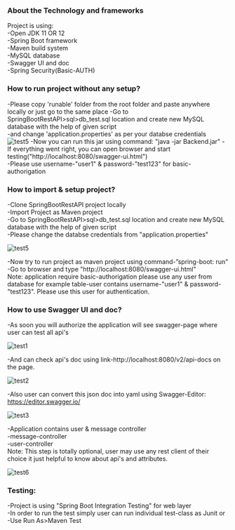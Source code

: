 ### About the Technology and frameworks
Project is using:  
-Open JDK 11 OR 12  
-Spring Boot framework  
-Maven build system  
-MySQL database  
-Swagger UI and doc  
-Spring Security(Basic-AUTH)  

### How to run project without any setup?  
-Please copy 'runable' folder from the root folder and paste anywhere locally or just go to the same place
-Go to SpringBootRestAPI>sql>db_test.sql location and create new MySQL database with the help of given script  
-and change 'application.properties' as per your databse credentials
![test5](https://user-images.githubusercontent.com/4569362/67636977-4f61a580-f8d6-11e9-8821-10e31734db07.PNG)
-Now you can run this jar using command: "java -jar Backend.jar"
-If everything went right, you can open browser and start testing("http://localhost:8080/swagger-ui.html")  
-Please use username-"user1" & password-"test123" for basic-authorigation  

### How to import & setup project?  
-Clone SpringBootRestAPI project locally  
-Import Project as Maven project  
-Go to SpringBootRestAPI>sql>db_test.sql location and create new MySQL database with the help of given script  
-Please change the databse credentials from "application.properties"

![test5](https://user-images.githubusercontent.com/4569362/67636977-4f61a580-f8d6-11e9-8821-10e31734db07.PNG)

-Now try to run project as maven project using command-”spring-boot: run"  
-Go to browser and type "http://localhost:8080/swagger-ui.html"   
Note: application require basic-authorigation please use any user from database for example table-user contains username-"user1" & password-"test123". Please use this user for authentication.  

### How to use Swagger UI and doc?  
-As soon you will authorize the application will see swagger-page where user can test all api's 

![test1](https://user-images.githubusercontent.com/4569362/67636973-41ac2000-f8d6-11e9-8b35-ff9a431c5a3d.PNG)

-And can check api's doc using link-http://localhost:8080/v2/api-docs on the page.   

![test2](https://user-images.githubusercontent.com/4569362/67636974-4670d400-f8d6-11e9-94cf-17b707495641.PNG)

-Also user can convert this json doc into yaml using Swagger-Editor: https://editor.swagger.io/  

![test3](https://user-images.githubusercontent.com/4569362/67636976-496bc480-f8d6-11e9-82e1-3354fb16da58.PNG)

-Application contains user & message controller  
-message-controller   
-user-controller  
Note: This step is totally optional, user may use any rest client of their choice it just helpful to know about api's and attributes.  

![test6](https://user-images.githubusercontent.com/4569362/67636983-699b8380-f8d6-11e9-89d7-84150e5a5123.PNG)

### Testing:  
-Project is using "Spring Boot Integration Testing" for web layer  
-In order to run the test simply user can run individual test-class as Junit or  
-Use Run As>Maven Test  

